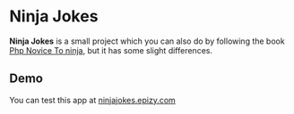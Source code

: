 # Ninja Jokes

**Ninja Jokes** is a small project which you can also do by following the book [Php Novice To ninja](https://www.sitepoint.com/premium/books/php-mysql-novice-to-ninja-6th-edition), but it has some slight differences.

## Demo

You can test this app at [ninjajokes.epizy.com](http://ninjajokes.epizy.com)